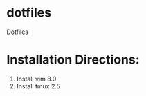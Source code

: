 # dotfiles
Dotfiles

Installation Directions:
=======================

1. Install vim 8.0
2. Install tmux 2.5

